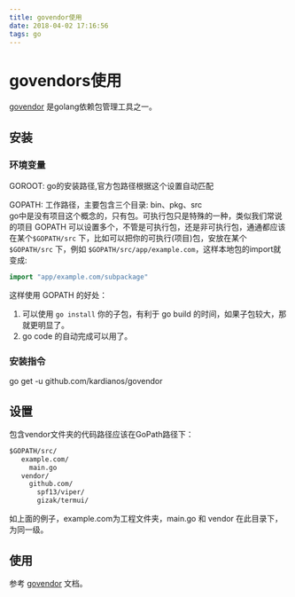 ```yaml
---
title: govendor使用
date: 2018-04-02 17:16:56
tags: go
---
```

# govendors使用

[govendor](https://github.com/kardianos/govendor) 是golang依赖包管理工具之一。

## 安装

### 环境变量

GOROOT: go的安装路径,官方包路径根据这个设置自动匹配

GOPATH: 工作路径，主要包含三个目录: bin、pkg、src  
go中是没有项目这个概念的，只有包。可执行包只是特殊的一种，类似我们常说的项目 GOPATH 可以设置多个，不管是可执行包，还是非可执行包，通通都应该在某个`$GOPATH/src` 下，比如可以把你的可执行(项目)包，安放在某个 `$GOPATH/src` 下，例如 `$GOPATH/src/app/example.com`，这样本地包的import就变成:

```go
import "app/example.com/subpackage"
```

这样使用 GOPATH 的好处：

1. 可以使用 `go install` 你的子包，有利于 go build 的时间，如果子包较大，那就更明显了。
2. go code 的自动完成可以用了。

### 安装指令

go get -u github.com/kardianos/govendor

## 设置

包含vendor文件夹的代码路径应该在GoPath路径下：

```bat
$GOPATH/src/
   example.com/
     main.go
   vendor/
     github.com/
       spf13/viper/
       gizak/termui/
```

如上面的例子，example.com为工程文件夹，main.go 和 vendor 在此目录下，为同一级。

## 使用

参考 [govendor](https://github.com/kardianos/govendor) 文档。

